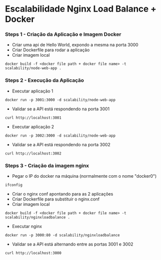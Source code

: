 # Escalabilidade Nginx Load Balance + Docker

### Steps 1 - Criação da Aplicação e Imagem Docker
* Criar uma api de Hello World, expondo a mesma na porta 3000
* Criar Dockerfile para rodar a aplicação
* Criar imagem local
```
docker build -f <docker file path + docker file name> -t scalability/node-web-app .
```

### Steps 2 - Execução da Aplicação
* Executar aplicação 1
```
docker run -p 3001:3000 -d scalability/node-web-app
```
* Validar se a API está respondendo na porta 3001
```
curl http://localhost:3001
```
* Executar aplicação 2
```
docker run -p 3002:3000 -d scalability/node-web-app
```
* Validar se a API está respondendo na porta 3002
```
curl http://localhost:3002
```

### Steps 3 - Criação da imagem nginx
* Pegar o IP do docker na máquina (normalmente com o nome "docker0")
```
ifconfig
```
* Criar o nginx conf apontando para as 2 aplicações
* Criar Dockerfile para substituir o nginx.conf
* Criar imagem local
```
docker build -f <docker file path + docker file name> -t scalability/nginxloadbalance .
```
* Executar nginx
```
docker run -p 3000:80 -d scalability/nginxloadbalance
```
* Validar se a API está alternando entre as portas 3001 e 3002
```
curl http://localhost:3000
```